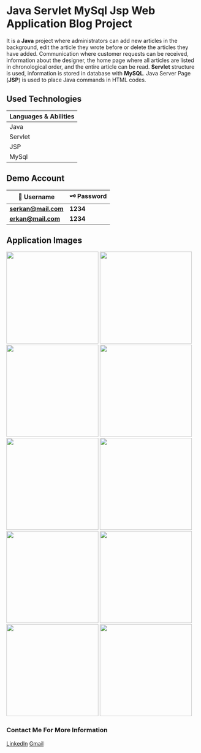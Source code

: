 # Java Servlet MySql Jsp Web Application Blog Project

It is a **Java** project where administrators can add new articles in the background, edit the article they wrote before or delete the articles they have added. Communication where customer requests can be received, information about the designer, the home page where all articles are listed in chronological order, and the entire article can be read. **Servlet** structure is used, information is stored in database with **MySQL**. Java Server Page (**JSP**) is used to place Java commands in HTML codes.

## Used Technologies
| Languages & Abilities |
|-----------------------|
|        Java           |
|       Servlet         |
|         JSP           |
|        MySql          |

## Demo Account
| :closed_lock_with_key: Username | :old_key: Password |
|----------|----------|
| **serkan@mail.com**| **1234**|
| **erkan@mail.com**| **1234**|

## Application Images
<p>
<a href="https://github.com/mertdumanlicse/Java-Servlet-MySql-Blog-Project/blob/main/images/1.jpg" target="_blank">
<img src="https://github.com/mertdumanlicse/Java-Servlet-MySql-Blog-Project/blob/main/images/1.jpg" width="240" style="max-width:100%;"></a>
  
<a href="https://github.com/mertdumanlicse/Java-Servlet-MySql-Blog-Project/blob/main/images/2.jpg" target="_blank">
<img src="https://github.com/mertdumanlicse/Java-Servlet-MySql-Blog-Project/blob/main/images/2.jpg" width="240" style="max-width:100%;"></a>
  
<a href="https://github.com/mertdumanlicse/Java-Servlet-MySql-Blog-Project/blob/main/images/3.jpg" target="_blank">
<img src="https://github.com/mertdumanlicse/Java-Servlet-MySql-Blog-Project/blob/main/images/3.jpg" width="240" style="max-width:100%;"></a>
  
<a href="https://github.com/mertdumanlicse/Java-Servlet-MySql-Blog-Project/blob/main/images/4.jpg" target="_blank">
<img src="https://github.com/mertdumanlicse/Java-Servlet-MySql-Blog-Project/blob/main/images/4.jpg" width="240" style="max-width:100%;"></a>
  
<a href="https://github.com/mertdumanlicse/Java-Servlet-MySql-Blog-Project/blob/main/images/5.jpg" target="_blank">
<img src="https://github.com/mertdumanlicse/Java-Servlet-MySql-Blog-Project/blob/main/images/5.jpg" width="240" style="max-width:100%;"></a>
  
<a href="https://github.com/mertdumanlicse/Java-Servlet-MySql-Blog-Project/blob/main/images/6.jpg" target="_blank">
<img src="https://github.com/mertdumanlicse/Java-Servlet-MySql-Blog-Project/blob/main/images/6.jpg" width="240" style="max-width:100%;"></a>
  
<a href="https://github.com/mertdumanlicse/Java-Servlet-MySql-Blog-Project/blob/main/images/7.jpg" target="_blank">
<img src="https://github.com/mertdumanlicse/Java-Servlet-MySql-Blog-Project/blob/main/images/7.jpg" width="240" style="max-width:100%;"></a>
  
<a href="https://github.com/mertdumanlicse/Java-Servlet-MySql-Blog-Project/blob/main/images/8.jpg" target="_blank">
<img src="https://github.com/mertdumanlicse/Java-Servlet-MySql-Blog-Project/blob/main/images/8.jpg" width="240" style="max-width:100%;"></a>
  
<a href="https://github.com/mertdumanlicse/Java-Servlet-MySql-Blog-Project/blob/main/images/9.jpg" target="_blank">
<img src="https://github.com/mertdumanlicse/Java-Servlet-MySql-Blog-Project/blob/main/images/9.jpg" width="240" style="max-width:100%;"></a>
  
<a href="https://github.com/mertdumanlicse/Java-Servlet-MySql-Blog-Project/blob/main/images/10.jpg" target="_blank">
<img src="https://github.com/mertdumanlicse/Java-Servlet-MySql-Blog-Project/blob/main/images/10.jpg" width="240" style="max-width:100%;"></a>

</p>
    
### Contact Me For More Information  

<a href="https://www.linkedin.com/in/mertdumanli" target="_blank">LinkedIn</a>
<a href="mailto:mertdumanli.cse@gmail.com" target="_blank">Gmail</a>
